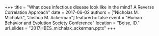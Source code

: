 +++
title = "What does infectious disease look like in the mind? A Reverse Correlation Approach"
date = 2017-06-02
authors = ["Nicholas M. Michalak", "Joshua M. Ackerman"]
featured = false
event = "Human Behavior and Evolution Society Conference"
location = "Boise, ID."
url_slides = "2017HBES_michalak_ackerman.pptx"
+++

